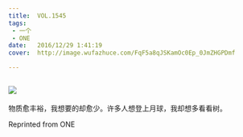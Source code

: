 ```yaml
---
title:	VOL.1545
tags:
 - 一个
 - ONE
date:	2016/12/29 1:41:19
cover:	http://image.wufazhuce.com/FqF5a8qJSKamOc0Ep_0JmZHGPDmf

---
```

![](http://image.wufazhuce.com/FqF5a8qJSKamOc0Ep_0JmZHGPDmf)
---

物质愈丰裕，我想要的却愈少。许多人想登上月球，我却想多看看树。
 
Reprinted from ONE
